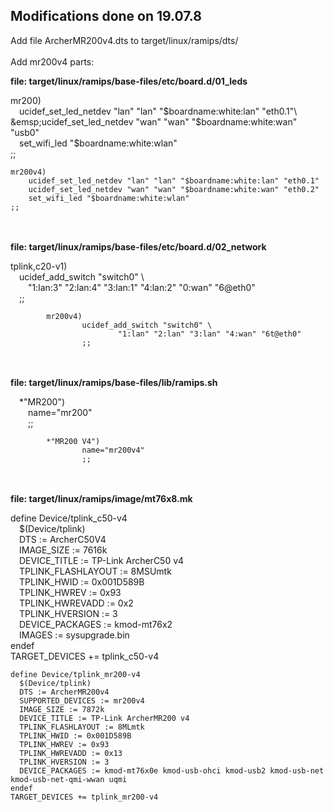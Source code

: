 ## Modifications done on 19.07.8

Add file ArcherMR200v4.dts to target/linux/ramips/dts/  
\
Add mr200v4 parts:

**file: target/linux/ramips/base-files/etc/board.d/01_leds**

mr200)\
&emsp;ucidef_set_led_netdev "lan" "lan" "$boardname:white:lan" "eth0.1"\
&emsp;ucidef_set_led_netdev "wan" "wan" "$boardname:white:wan" "usb0"\
&emsp;set_wifi_led "$boardname:white:wlan"\
        ;;
```
mr200v4)
	ucidef_set_led_netdev "lan" "lan" "$boardname:white:lan" "eth0.1"
	ucidef_set_led_netdev "wan" "wan" "$boardname:white:wan" "eth0.2"
	set_wifi_led "$boardname:white:wlan"
;;
```
\
\
**file: target/linux/ramips/base-files/etc/board.d/02_network**

tplink,c20-v1)  
&emsp;ucidef_add_switch "switch0" \  
&emsp;&emsp;"1:lan:3" "2:lan:4" "3:lan:1" "4:lan:2" "0:wan" "6@eth0"  
&emsp;;;
```
        mr200v4)
                ucidef_add_switch "switch0" \
                        "1:lan" "2:lan" "3:lan" "4:wan" "6t@eth0"
                ;;
```
\
\
**file: target/linux/ramips/base-files/lib/ramips.sh**

&emsp;*"MR200")  
&emsp;&emsp;name="mr200"  
&emsp;&emsp;;;  
```
        *"MR200 V4")
                name="mr200v4"
                ;;
```
\
\
**file: target/linux/ramips/image/mt76x8.mk**

define Device/tplink_c50-v4  
&emsp;$(Device/tplink)  
&emsp;DTS := ArcherC50V4  
&emsp;IMAGE_SIZE := 7616k  
&emsp;DEVICE_TITLE := TP-Link ArcherC50 v4  
&emsp;TPLINK_FLASHLAYOUT := 8MSUmtk  
&emsp;TPLINK_HWID := 0x001D589B  
&emsp;TPLINK_HWREV := 0x93  
&emsp;TPLINK_HWREVADD := 0x2  
&emsp;TPLINK_HVERSION := 3  
&emsp;DEVICE_PACKAGES := kmod-mt76x2  
&emsp;IMAGES := sysupgrade.bin  
endef  
TARGET_DEVICES += tplink_c50-v4  
```
define Device/tplink_mr200-v4
  $(Device/tplink)
  DTS := ArcherMR200v4
  SUPPORTED_DEVICES := mr200v4
  IMAGE_SIZE := 7872k
  DEVICE_TITLE := TP-Link ArcherMR200 v4
  TPLINK_FLASHLAYOUT := 8MLmtk
  TPLINK_HWID := 0x001D589B
  TPLINK_HWREV := 0x93
  TPLINK_HWREVADD := 0x13
  TPLINK_HVERSION := 3
  DEVICE_PACKAGES := kmod-mt76x0e kmod-usb-ohci kmod-usb2 kmod-usb-net kmod-usb-net-qmi-wwan uqmi
endef
TARGET_DEVICES += tplink_mr200-v4
```
